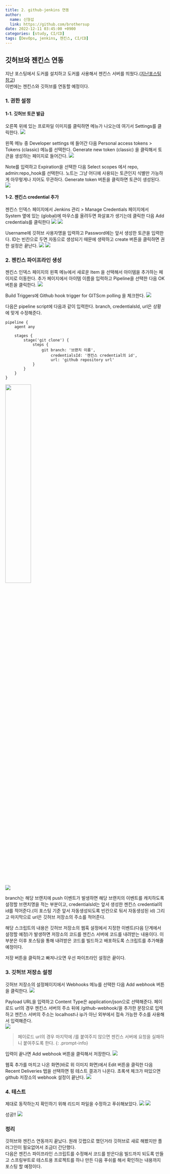 ```yaml
---
title: 2. github-jenkins 연동
author:
  name: 신형섭
  link: https://github.com/brothersup
date: 2022-12-11 03:45:00 +0900
categories: [study, CI/CD]
tags: [DevOps, jenkins, 젠킨스, CI/CD]
---
```


## 깃허브와 젠킨스 연동

지난 포스팅에서 도커를 설치하고 도커를 사용해서 젠킨스 서버를 띄웠다.([지난포스팅 참고](/posts/jenkins_설치/))<br>
이번에는 젠킨스와 깃허브를 연동할 예정이다.

### 1. 권한 설정

#### 1-1. 깃허브 토큰 발급

오른쪽 위에 있는 프로파일 이미지를 클릭하면 메뉴가 나오는데 여기서 Settings를 클릭한다.
![](https://user-images.githubusercontent.com/70502054/206862440-4edacf38-99cf-49f0-9346-432096498e74.png)

왼쪽 메뉴 중 Developer settings 에 들어간 다음 Personal access tokens > Tokens (classic) 메뉴를 선택한다.
Generate new token (classic) 을 클릭해서 토큰을 생성하는 페이지로 들어간다.
![](https://user-images.githubusercontent.com/70502054/206863081-3d1c5a8b-8107-4693-b23d-432df8029316.png)

Note를 입력하고 Expiration을 선택한 다음 Select scopes 에서 repo, admin:repo_hook를 선택한다.
노트는 그냥 어디에 사용되는 토큰인지 식별만 가능하게 아무렇게나 지어도 무관하다.
Generate token 버튼을 클릭하면 토큰이 생성된다.
![](https://user-images.githubusercontent.com/70502054/206863464-8f60f8b5-9630-47db-83ad-f36a04dc989e.png)

#### 1-2. 젠킨스 credential 추가

젠킨스 인덱스 페이지에서 Jenkins 관리 > Manage Credentials 페이지에서 System 옆에 있는
(global)에 마우스를 올려두면 화살표가 생기는데 클릭한 다음 Add credentials를 클릭한다
![](https://user-images.githubusercontent.com/70502054/206861059-0ff7d585-d6e4-4628-8222-1e11e1fafb94.png)
![](https://user-images.githubusercontent.com/70502054/206861456-20bf6313-2070-466c-9e60-4378f5b05908.png)

Username에 깃허브 사용자명을 입력하고 Password에는 앞서 생성한 토큰을 입력한다.
ID는 빈칸으로 두면 자동으로 생성되기 때문에 생략하고 create 버튼을 클릭하면 권한 설정은 끝난다.
![](https://user-images.githubusercontent.com/70502054/206863757-aef9d838-dc41-49c5-91c1-e2074d5af342.png)
![](https://user-images.githubusercontent.com/70502054/206863926-b91cb3cc-03a0-4e33-b746-839e9d17124d.png)

### 2. 젠킨스 파이프라인 생성

젠킨스 인덱스 페이지의 왼쪽 메뉴에서 새로운 Item 을 선택해서 아이템을 추가하는 페이지로 이동한다.
추가 페이지에서 아이템 이름을 입력하고 Pipeline을 선택한 다음 OK 버튼을 클릭한다.
![](https://user-images.githubusercontent.com/70502054/206865175-3e4e62dc-9bf3-4448-8e79-0c9440dd8009.png)

Build Triggers에 Github hook trigger for GITScm polling 을 체크한다.
![](https://user-images.githubusercontent.com/70502054/206865467-1d172565-adee-47d0-ab8d-e29f77af10af.png)

다음은 pipeline script에 다음과 같이 입력한다. branch, credentialsId, url은 상황에 맞게 수정해준다.
```
pipeline {
    agent any

    stages {
        stage('git clone') {
            steps {
                git branch: '브랜치 이름',
                    credentialsId: '젠킨스 credential의 id',
                    url: 'github repository url'
            }
        }
    }
}
```
<img src="https://user-images.githubusercontent.com/70502054/206869933-1e33889f-9c34-404f-99a2-53b9f9078982.png" width="40%" alt="">

![](https://user-images.githubusercontent.com/70502054/206866769-2e000795-aefd-4d3d-b38b-8566868371fa.png)

branch는 해당 브랜치에 push 이벤트가 발생하면 해당 브랜치의 이벤트를 캐치하도록 설정할 브랜치명을 적는 부분이고,
credentialsId는 앞서 생성한 젠킨스 credential의 id를 적어준다.(이 포스팅 기준 앞서 자동생성되도록 빈칸으로 둬서 자동생성된 id)
그리고 마지막으로 url은 깃허브 저장소의 주소를 적어준다.

해당 스크립트의 내용은 깃허브 저장소의 웹훅 설정에서 지정한 이벤트(다음 단계에서 설정할 예정)가 발생하면 저장소의 코드를 젠킨스 서버에 코드를 내려받는 내용이다.
이 부분은 이후 포스팅을 통해 내려받은 코드를 빌드하고 배포하도록 스크립트를 추가해줄 예정이다.

저장 버튼을 클릭하고 빠져나오면 우선 파이프라인 설정은 끝이다.

### 3. 깃허브 저장소 설정

깃허브 저장소의 설정페이지에서 Webhooks 메뉴를 선택한 다음 Add webhook 버튼을 클릭한다.
![](https://user-images.githubusercontent.com/70502054/206867430-2cf31846-40a7-4880-a21c-0ae0c95a1c07.png)

Payload URL을 입력하고 Content Type은 application/json으로 선택해준다.
페이로드 url의 경우 젠킨스 서버의 주소 뒤에 /github-webhook/을 추가한 문장으로 입력하고
젠킨스 서버의 주소는 localhost나 ip가 아닌 외부에서 접속 가능한 주소를 사용해서 입력해준다.<br>
![](https://user-images.githubusercontent.com/70502054/206868782-98323a20-ea27-49b5-8eef-68a07806bd20.png)

> 페이로드 url의 경우 마지막에 /를 붙여주지 않으면 젠킨스 서버에 요청을 실패하니 붙여주도록 한다.
{: .prompt-info}

입력이 끝나면 Add webhook 버튼을 클릭해서 저장한다.
![](https://user-images.githubusercontent.com/70502054/206868291-a7cef761-877c-486e-a5f1-10f46bf16a73.png)

웹훅 추가를 마치고 나온 화면(바로 위 이미지 화면)에서 Edit 버튼을 클릭한 다음 Recent Deliveries 탭을 선택하면 핑 테스트 결과가 나온다.
초록색 체크가 떠있으면 github 저장소의 webhook 설정이 끝난다.
![](https://user-images.githubusercontent.com/70502054/206869303-a5eb9340-da87-48b6-a607-441e81095680.png)

### 4. 테스트

제대로 동작하는지 확인하기 위해 리드미 파일을 수정하고 푸쉬해보았다.
![](https://user-images.githubusercontent.com/70502054/206870024-a0c84494-8e40-42d8-b5c1-6280f974ef89.png)
![](https://user-images.githubusercontent.com/70502054/206870025-7a70b204-eb16-4ab2-861e-329574971d03.png)

성공!!
![](https://user-images.githubusercontent.com/70502054/206870390-654ae0d1-1e50-44e0-b47b-693ec92b34a1.png)

### 정리

깃허브와 젠킨스 연동까지 끝났다. 원래 깃랩으로 했던거라 깃허브로 새로 해봤지만 플러그인이 필요없어서 조금더 간단했다.<br>
다음은 젠킨스 파이프라인 스크립트를 수정해서 코드를 받은다음 빌드까지 되도록 만들고 스프링부트로 테스트용 프로젝트를 하나 만든 다음 푸쉬를 해서 확인하는 내용까지 포스팅 할 예정이다.

